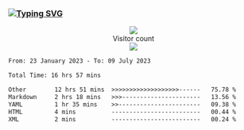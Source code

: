 ### <a href="https://git.io/typing-svg"><img src="https://readme-typing-svg.herokuapp.com?font=Fira+Code&pause=1000&width=435&lines=+Hi+%F0%9F%91%8B+There+is+Chenghow" alt="Typing SVG" /></a>
<p align="center"> 
  <img src="https://github-readme-stats.vercel.app/api?username=chenghow&show_icons=true"><br>
  Visitor count<br>
  <img src="https://profile-counter.glitch.me/chenghow/count.svg">
</p>

<!--START_SECTION:waka-->

```txt
From: 23 January 2023 - To: 09 July 2023

Total Time: 16 hrs 57 mins

Other        12 hrs 51 mins  >>>>>>>>>>>>>>>>>>>------   75.78 %
Markdown     2 hrs 18 mins   >>>----------------------   13.56 %
YAML         1 hr 35 mins    >>-----------------------   09.38 %
HTML         4 mins          -------------------------   00.44 %
XML          2 mins          -------------------------   00.24 %
```

<!--END_SECTION:waka-->
